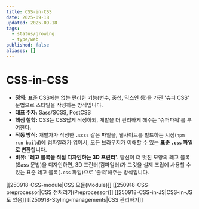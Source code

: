 ```yaml
---
title: CSS-in-CSS
date: 2025-09-18
updated: 2025-09-18
tags:
  - status/growing
  - type/web
published: false
aliases: []
---
```

# CSS-in-CSS
- **정의:** 표준 CSS에는 없는 편리한 기능(변수, 중첩, 믹스인 등)을 가진 '슈퍼 CSS' 문법으로 스타일을 작성하는 방식입니다.
- **대표 주자:** Sass/SCSS, PostCSS
- **핵심 철학:** CSS는 CSS답게 작성하되, 개발을 더 편리하게 해주는 '슈퍼파워'를 부여한다.
- **작동 방식:** 개발자가 작성한 `.scss` 같은 파일을, 웹사이트를 빌드하는 시점(`npm run build`)에 컴파일러가 읽어서, 모든 브라우저가 이해할 수 있는 **표준 `.css` 파일로 변환**합니다.
- **비유:** **'레고 블록을 직접 디자인하는 3D 프린터'**. 당신이 더 멋진 모양의 레고 블록(Sass 문법)을 디자인하면, 3D 프린터(컴파일러)가 그것을 실제 조립에 사용할 수 있는 표준 레고 블록(`.css` 파일)으로 '출력'해주는 방식입니다.

[[250918-CSS-module|CSS 모듈(Module)]] 
[[250918-CSS-preprocessor|CSS 전처리기(Preprocessor)]]
[[250918-CSS-in-JS|CSS-in-JS도 있음]]
[[250918-Styling-managements|CSS 관리하기]]